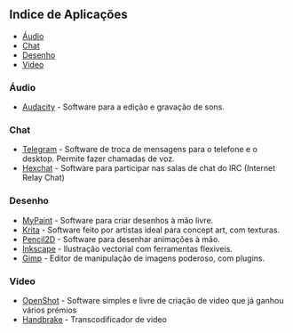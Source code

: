 ## Indice de Aplicações

- [Áudio](#áudio)
- [Chat](#chat)
- [Desenho](#desenho)
- [Video](#video)


### Áudio
- [Audacity](https://www.audacityteam.org/) - Software para a edição e gravação de sons.

### Chat
- [Telegram](https://telegram.org/) - Software de troca de mensagens para o telefone e o desktop. Permite fazer chamadas de voz.
- [Hexchat](https://hexchat.github.io/) - Software para participar nas salas de chat do IRC (Internet Relay Chat)

### Desenho
- [MyPaint](http://mypaint.org/) - Software para criar desenhos à mão livre.
- [Krita](https://krita.org) - Software feito por artistas ideal para concept art, com texturas.
- [Pencil2D](https://www.pencil2d.org/) - Software para desenhar animações à mão.
- [Inkscape](https://inkscape.org/) - Ilustração vectorial com ferramentas flexiveis.
- [Gimp](https://www.gimp.org/) - Editor de manipulação de imagens poderoso, com plugins.

### Video
- [OpenShot](https://www.openshot.org/) - Software simples e livre de criação de video que já ganhou vários prémios
- [Handbrake](https://handbrake.fr/) - Transcodificador de video
 



